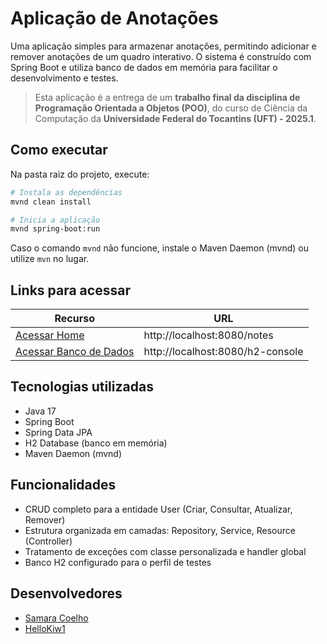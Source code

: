 # Aplicação de Anotações

Uma aplicação simples para armazenar anotações, permitindo adicionar e remover anotações de um quadro interativo. O sistema é construído com Spring Boot e utiliza banco de dados em memória para facilitar o desenvolvimento e testes.

> Esta aplicação é a entrega de um **trabalho final da disciplina de Programação Orientada a Objetos (POO)**, do curso de Ciência da Computação da **Universidade Federal do Tocantins (UFT) - 2025.1**.


## Como executar

Na pasta raiz do projeto, execute:

```bash
# Instala as dependências
mvnd clean install

# Inicia a aplicação
mvnd spring-boot:run
```

Caso o comando `mvnd` não funcione, instale o Maven Daemon (mvnd) ou utilize `mvn` no lugar.

## Links para acessar

| Recurso                 | URL                                      |
|-------------------------|------------------------------------------|
| [Acessar Home](http://localhost:8080/notes)            | http://localhost:8080/notes              |
| [Acessar Banco de Dados](http://localhost:8080/h2-console)  | http://localhost:8080/h2-console         |

## Tecnologias utilizadas

- Java 17
- Spring Boot
- Spring Data JPA
- H2 Database (banco em memória)
- Maven Daemon (mvnd)

## Funcionalidades

- CRUD completo para a entidade User (Criar, Consultar, Atualizar, Remover)
- Estrutura organizada em camadas: Repository, Service, Resource (Controller)
- Tratamento de exceções com classe personalizada e handler global
- Banco H2 configurado para o perfil de testes

## Desenvolvedores
- [Samara Coelho](https://github.com/SamaraCdS-UFT)
- [HelloKiw1](https://github.com/HelloKiw1)